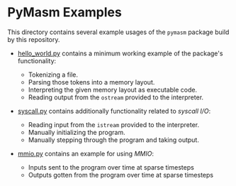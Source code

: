 # PyMasm Examples

This directory contains several example usages of the `pymasm` package build by this repository.

* [hello_world.py](hello_world.py) contains a minimum working example of the package's functionality:
    * Tokenizing a file.
    * Parsing those tokens into a memory layout.
    * Interpreting the given memory layout as executable code.
    * Reading output from the `ostream` provided to the interpreter.

* [syscall.py](syscall.py) contains additionally functionality related to *syscall I/O*:
    * Reading input from the `istream` provided to the interpreter.
    * Manually initializing the program.
    * Manually stepping through the program and taking output.

* [mmio.py](mmio.py) contains an example for using *MMIO*:
    * Inputs sent to the program over time at sparse timesteps
    * Outputs gotten from the program over time at sparse timesteps